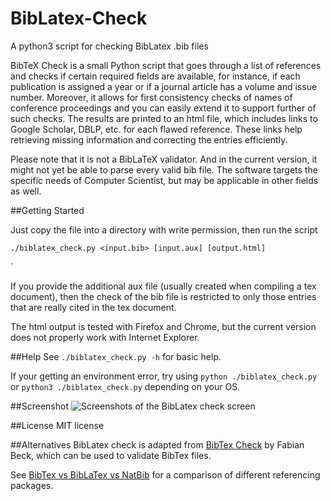 BibLatex-Check
==============
A python3 script for checking BibLatex .bib files

BibTeX Check is a small Python script that goes through a list of references and checks if certain required fields are available, for instance, if each publication is assigned a year or if a journal article has a volume and issue number.
Moreover, it allows for first consistency checks of names of conference proceedings and you can easily extend it to support further of such checks. The results are printed to an html file, which includes links to Google Scholar, DBLP, etc. for each flawed reference.
These links help retrieving missing information and correcting the entries efficiently.

Please note that it is not a BibLaTeX validator. And in the current version, it might not yet be able to parse every valid bib file. The software targets the specific needs of Computer Scientist, but may be applicable in other fields as well.

##Getting Started

Just copy the file into a directory with write permission, then run the script

	./biblatex_check.py <input.bib> [input.aux] [output.html]
	
`

If you provide the additional aux file (usually created when compiling a tex document), then the check of the bib file is restricted to only those entries that are really cited in the tex document.

The html output is tested with Firefox and Chrome, but the current version does not properly work with Internet Explorer.

##Help
See `./biblatex_check.py -h` for basic help.

If your getting an environment error, try using `python ./biblatex_check.py` or `python3 ./biblatex_check.py` depending on your OS.

##Screenshot
![Screenshots of the BibLatex check screen](/../screenshots/screenshots/checkscreen.png?raw=true "BibLatex Check")

##License
MIT license

##Alternatives
BibLatex check is adapted from [BibTex Check](https://code.google.com/p/bibtex-check/) by Fabian Beck, which can be used to validate BibTex files.

See [BibTex vs BibLaTex vs NatBib](http://tex.stackexchange.com/questions/25701/bibtex-vs-biber-and-biblatex-vs-natbib) for a comparison of different referencing packages.

